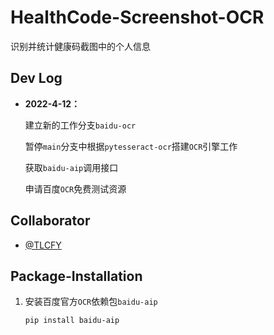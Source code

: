 # HealthCode-Screenshot-OCR

识别并统计健康码截图中的个人信息

## Dev Log

- **2022-4-12：**

  建立新的工作分支`baidu-ocr`

  暂停`main`分支中根据`pytesseract-ocr`搭建`OCR`引擎工作
  
  获取`baidu-aip`调用接口

  申请百度`OCR`免费测试资源

## Collaborator

- [@TLCFY](https://github.com/TLCFY/)

## Package-Installation

1. 安装百度官方`OCR`依赖包`baidu-aip`

    ```shell
    pip install baidu-aip
    ```




